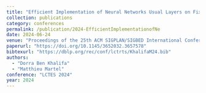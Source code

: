 ```yaml
---
title: "Efficient Implementation of Neural Networks Usual Layers on Fixed-Point Architectures"
collection: publications
category: conferences
permalink: /publication/2024-EfficientImplementationofNe
date: 2024-06-24
venue: "Proceedings of the 25th ACM SIGPLAN/SIGBED International Conference on Languages, Compilers, and Tools for Embedded Systems (LCTES 2024), Copenhagen, Denmark"
paperurl: "https://doi.org/10.1145/3652032.3657578"
bibtexurl: "https://dblp.org/rec/conf/lctrts/KhalifaM24.bib"
authors:
  - "Dorra Ben Khalifa"
  - "Matthieu Martel"
conference: "LCTES 2024"
year: 2024
---
```

